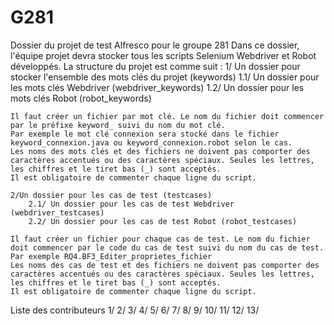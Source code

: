 # G281
Dossier du projet de test Alfresco pour le groupe 281
Dans ce dossier, l'équipe projet devra stocker tous les scripts Selenium Webdriver et Robot développés.  La structure du projet est comme suit :
	1/ Un dossier pour stocker l'ensemble des mots clés du projet (keywords)
		1.1/ Un dossier pour les mots clés Webdriver (webdriver_keywords)
		1.2/ Un dossier pour les mots clés Robot (robot_keywords)
	
	Il faut créer un fichier par mot clé. Le nom du fichier doit commencer par le préfixe keyword_ suivi du nom du mot clé.
	Par exemple le mot clé connexion sera stocké dans le fichier keyword_connexion.java ou keyword_connexion.robot selon le cas.
	Les noms des mots clés et des fichiers ne doivent pas comporter des caractères accentués ou des caractères spéciaux. Seules les lettres, les chiffres et le tiret bas (_) sont acceptés.
	Il est obligatoire de commenter chaque ligne du script.
	
	2/Un dossier pour les cas de test (testcases)
		2.1/ Un dossier pour les cas de test Webdriver (webdriver_testcases)
		2.2/ Un dossier pour les cas de test Robot (robot_testcases)
	
	Il faut créer un fichier pour chaque cas de test. Le nom du fichier doit commencer par le code du cas de test suivi du nom du cas de test.
	Par exemple RQ4.BF3_Editer_proprietes_fichier
	Les noms des cas de test et des fichiers ne doivent pas comporter des caractères accentués ou des caractères spéciaux. Seules les lettres, les chiffres et le tiret bas (_) sont acceptés.
	Il est obligatoire de commenter chaque ligne du script.  


Liste des contributeurs
1/
2/
3/
4/
5/
6/
7/
8/
9/
10/
11/
12/
13/
